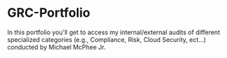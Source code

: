 # GRC-Portfolio
In this portfolio you'll get to access my internal/external audits of different specialized categories (e.g., Compliance, Risk, Cloud Security, ect...) conducted by Michael McPhee Jr.
